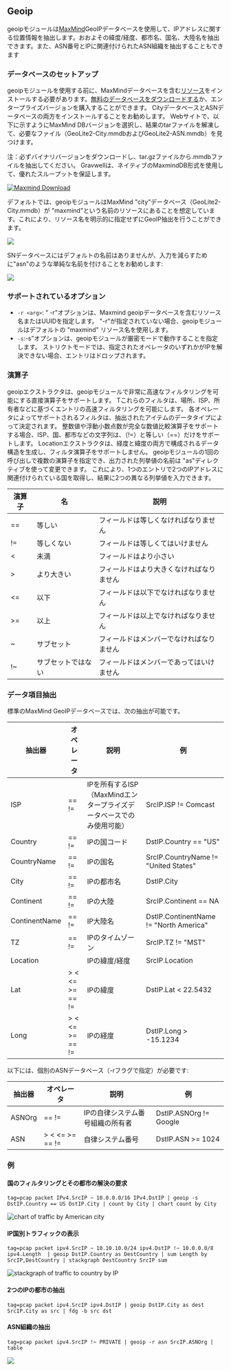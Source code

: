 ## Geoip

geoipモジュールは[MaxMind](https://maxmind.com/)GeoIPデータベースを使用して、IPアドレスに関する位置情報を抽出します。おおよその緯度/経度、都市名、国名、大陸名を抽出できます。また、ASN番号とIPに関連付けられたASN組織を抽出することもできます

### データベースのセットアップ

geoipモジュールを使用する前に、MaxMindデータベースを含む[リソース](#!resources/resources.md)をインストールする必要があります。[無料のデータベースをダウンロードする](https://dev.maxmind.com/geoip/geoip2/geolite2/)か、エンタープライズバージョンを購入することができます。 CityデータベースとASNデータベースの両方をインストールすることをお勧めします。 Webサイトで、以下に示すようにMaxMind DBバージョンを選択し、結果のtarファイルを解凍して、必要なファイル（GeoLite2-City.mmdbおよびGeoLite2-ASN.mmdb）を見つけます。

注：必ずバイナリバージョンをダウンロードし、tar.gzファイルから.mmdbファイルを抽出してください。 Gravwellは、ネイティブのMaxmindDB形式を使用して、優れたスループットを保証します。

[![Maxmind Download](download.png "Example download options")](https://dev.maxmind.com/geoip/geoip2/geolite2/)

デフォルトでは、geoipモジュールはMaxMind "city"データベース（GeoLite2-City.mmdb）が "maxmind"という名前のリソースにあることを想定しています。これにより、リソース名を明示的に指定せずにGeoIP抽出を行うことができます。

![](maxmind.png)

SNデータベースにはデフォルトの名前はありませんが、入力を減らすために"asn"のような単純な名前を付けることをお勧めします:

![](asn.png)

### サポートされているオプション

* `-r <arg>`: “ -r”オプションは、Maxmind geoipデータベースを含むリソース名またはUUIDを指定します。  "-r"が指定されていない場合、geoipモジュールはデフォルトの "maxmind" リソース名を使用します。
* `-s`:-s”オプションは、geoipモジュールが厳密モードで動作することを指定します。  ストリクトモードでは、指定されたオペレータのいずれかがIPを解決できない場合、エントリはドロップされます。

### 演算子

geoipエクストラクタは、geoipモジュールで非常に高速なフィルタリングを可能にする直接演算子をサポートします。  Tこれらのフィルタは、場所、ISP、所有者などに基づくエントリの高速フィルタリングを可能にします。  各オペレータによってサポートされるフィルタは、抽出されたアイテムのデータタイプによって決定されます。  整数値や浮動小数点数が完全な数値比較演算子をサポートする場合、ISP、国、都市などの文字列は、（!=）と等しい（==）だけをサポートします。  Locationエクストラクタは、経度と緯度の両方で構成されるデータ構造を生成し、フィルタ演算子をサポートしません。  geoipモジュールの1回の呼び出しで複数の演算子を指定でき、出力された列挙値の名前は "as"ディレクティブを使って変更できます。  これにより、1つのエントリで2つのIPアドレスに関連付けられている国を取得し、結果に2つの異なる列挙値を入力できます。

| 演算子 | 名 | 説明
|----------|------|-------------
| == | 等しい | フィールドは等しくなければなりません
| != | 等しくない | フィールドは等しくてはいけません
| < | 未満 | フィールドはより小さい
| > | より大きい | フィールドはより大きくなければなりません
| <= | 以下 | フィールドは以下でなければなりません
| >= | 以上 | フィールドは以上でなければなりません
| ~ | サブセット | フィールドはメンバーでなければなりません
| !~ | サブセットではない | フィールドはメンバーであってはいけません

### データ項目抽出

標準のMaxMind GeoIPデータベースでは、次の抽出が可能です。

| 抽出器 | オペレータ | 説明 | 例 
|-----------|-----------|-------------|----------
| ISP | == != | IPを所有するISP（MaxMindエンタープライズデータベースでのみ使用可能） | SrcIP.ISP != Comcast
| Country | == != | IPの国コード | DstIP.Country == "US"
| CountryName | == != | IPの国名 | SrcIP.CountryName != "United States"
| City |  == != | IPの都市名 | DstIP.City
| Continent |  == != | IPの大陸| SrcIP.Continent == NA
| ContinentName |  == != | IP大陸名 | DstIP.ContinentName != "North America"
| TZ |  == != | IPのタイムゾーン | SrcIP.TZ != "MST"
| Location |  | IPの緯度/経度 | SrcIP.Location
| Lat | > < <= >= == != | IPの緯度 | DstIP.Lat < 22.5432
| Long |  > < <= >= == != | IPの経度 | DstIP.Long > -15.1234

以下には、個別のASNデータベース（-rフラグで指定）が必要です:

| 抽出器 | オペレータ | 説明 | 例 
|-----------|-----------|-------------|----------
| ASNOrg |  == != | IPの自律システム番号組織の所有者 | DstIP.ASNOrg != Google
| ASN |  > < <= >= == != |  自律システム番号 | DstIP.ASN >= 1024


### 例

#### 国のフィルタリングとその都市の解決の要求

```
tag=pcap packet IPv4.SrcIP ~ 10.0.0.0/16 IPv4.DstIP | geoip -s DstIP.Country == US DstIP.City | count by City | chart count by City
```

![chart of traffic by American city](chartByCity.png)

#### IP国別トラフィックの表示

```
tag=pcap packet ipv4.SrcIP ~ 10.10.10.0/24 ipv4.DstIP !~ 10.0.0.0/8 ipv4.Length  | geoip DstIP.Country as DestCountry | sum Length by SrcIP,DestCountry | stackgraph DestCountry SrcIP sum
```

![stackgraph of traffic to country by IP](stackgraphByCountry.png)

#### 2つのIPの都市の抽出

```
tag=pcap packet ipv4.SrcIP ipv4.DstIP | geoip DstIP.City as dest SrcIP.City as src | fdg -b src dst
```

#### ASN組織の抽出

```
tag=pcap packet ipv4.SrcIP !~ PRIVATE | geoip -r asn SrcIP.ASNOrg | table
```

![](asnorg.png)

